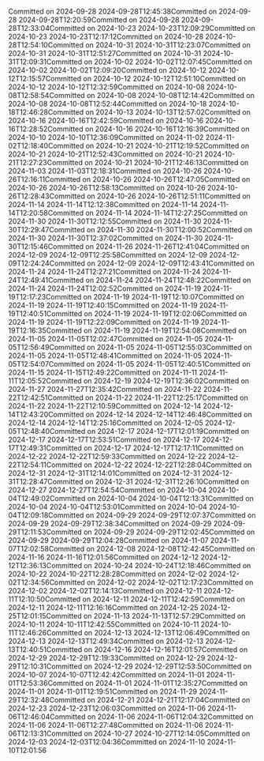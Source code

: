 Committed on 2024-09-28 2024-09-28T12:45:38Committed on 2024-09-28 2024-09-28T12:20:59Committed on 2024-09-28 2024-09-28T12:33:04Committed on 2024-10-23 2024-10-23T12:09:29Committed on 2024-10-23 2024-10-23T12:17:12Committed on 2024-10-28 2024-10-28T12:54:10Committed on 2024-10-31 2024-10-31T12:23:07Committed on 2024-10-31 2024-10-31T12:51:27Committed on 2024-10-31 2024-10-31T12:09:31Committed on 2024-10-02 2024-10-02T12:07:45Committed on 2024-10-02 2024-10-02T12:09:20Committed on 2024-10-12 2024-10-12T12:15:57Committed on 2024-10-12 2024-10-12T12:51:10Committed on 2024-10-12 2024-10-12T12:32:59Committed on 2024-10-08 2024-10-08T12:58:54Committed on 2024-10-08 2024-10-08T12:14:42Committed on 2024-10-08 2024-10-08T12:52:44Committed on 2024-10-18 2024-10-18T12:46:28Committed on 2024-10-13 2024-10-13T12:57:02Committed on 2024-10-16 2024-10-16T12:42:59Committed on 2024-10-16 2024-10-16T12:28:52Committed on 2024-10-16 2024-10-16T12:16:39Committed on 2024-10-10 2024-10-10T12:36:09Committed on 2024-11-02 2024-11-02T12:18:40Committed on 2024-10-21 2024-10-21T12:19:52Committed on 2024-10-21 2024-10-21T12:52:43Committed on 2024-10-21 2024-10-21T12:27:23Committed on 2024-10-21 2024-10-21T12:46:13Committed on 2024-11-03 2024-11-03T12:18:31Committed on 2024-10-26 2024-10-26T12:16:11Committed on 2024-10-26 2024-10-26T12:47:05Committed on 2024-10-26 2024-10-26T12:58:13Committed on 2024-10-26 2024-10-26T12:28:43Committed on 2024-10-26 2024-10-26T12:51:11Committed on 2024-11-14 2024-11-14T12:12:38Committed on 2024-11-14 2024-11-14T12:20:58Committed on 2024-11-14 2024-11-14T12:27:25Committed on 2024-11-30 2024-11-30T12:12:55Committed on 2024-11-30 2024-11-30T12:29:47Committed on 2024-11-30 2024-11-30T12:00:52Committed on 2024-11-30 2024-11-30T12:37:02Committed on 2024-11-30 2024-11-30T12:15:46Committed on 2024-11-26 2024-11-26T12:41:04Committed on 2024-12-09 2024-12-09T12:25:58Committed on 2024-12-09 2024-12-09T12:24:24Committed on 2024-12-09 2024-12-09T12:43:41Committed on 2024-11-24 2024-11-24T12:27:21Committed on 2024-11-24 2024-11-24T12:49:41Committed on 2024-11-24 2024-11-24T12:48:22Committed on 2024-11-24 2024-11-24T12:02:52Committed on 2024-11-19 2024-11-19T12:17:23Committed on 2024-11-19 2024-11-19T12:10:07Committed on 2024-11-19 2024-11-19T12:40:15Committed on 2024-11-19 2024-11-19T12:40:51Committed on 2024-11-19 2024-11-19T12:02:06Committed on 2024-11-19 2024-11-19T12:22:09Committed on 2024-11-19 2024-11-19T12:16:35Committed on 2024-11-19 2024-11-19T12:54:08Committed on 2024-11-05 2024-11-05T12:02:47Committed on 2024-11-05 2024-11-05T12:56:49Committed on 2024-11-05 2024-11-05T12:55:03Committed on 2024-11-05 2024-11-05T12:48:41Committed on 2024-11-05 2024-11-05T12:54:07Committed on 2024-11-05 2024-11-05T12:40:51Committed on 2024-11-15 2024-11-15T12:49:22Committed on 2024-11-11 2024-11-11T12:05:52Committed on 2024-12-19 2024-12-19T12:36:02Committed on 2024-11-27 2024-11-27T12:35:42Committed on 2024-11-22 2024-11-22T12:42:51Committed on 2024-11-22 2024-11-22T12:25:17Committed on 2024-11-22 2024-11-22T12:10:59Committed on 2024-12-14 2024-12-14T12:43:20Committed on 2024-12-14 2024-12-14T12:46:48Committed on 2024-12-14 2024-12-14T12:25:16Committed on 2024-12-05 2024-12-05T12:48:40Committed on 2024-12-17 2024-12-17T12:01:19Committed on 2024-12-17 2024-12-17T12:53:51Committed on 2024-12-17 2024-12-17T12:49:31Committed on 2024-12-17 2024-12-17T12:17:11Committed on 2024-12-22 2024-12-22T12:59:33Committed on 2024-12-22 2024-12-22T12:54:11Committed on 2024-12-22 2024-12-22T12:28:04Committed on 2024-12-31 2024-12-31T12:14:01Committed on 2024-12-31 2024-12-31T12:28:47Committed on 2024-12-31 2024-12-31T12:26:10Committed on 2024-12-27 2024-12-27T12:54:54Committed on 2024-10-04 2024-10-04T12:49:02Committed on 2024-10-04 2024-10-04T12:13:31Committed on 2024-10-04 2024-10-04T12:53:01Committed on 2024-10-04 2024-10-04T12:09:18Committed on 2024-09-29 2024-09-29T12:07:37Committed on 2024-09-29 2024-09-29T12:38:34Committed on 2024-09-29 2024-09-29T12:11:53Committed on 2024-09-29 2024-09-29T12:02:45Committed on 2024-09-29 2024-09-29T12:04:28Committed on 2024-11-07 2024-11-07T12:02:58Committed on 2024-12-08 2024-12-08T12:42:45Committed on 2024-11-16 2024-11-16T12:01:56Committed on 2024-12-12 2024-12-12T12:36:13Committed on 2024-10-24 2024-10-24T12:18:46Committed on 2024-10-22 2024-10-22T12:28:28Committed on 2024-12-02 2024-12-02T12:34:56Committed on 2024-12-02 2024-12-02T12:17:23Committed on 2024-12-02 2024-12-02T12:14:13Committed on 2024-12-11 2024-12-11T12:10:50Committed on 2024-12-11 2024-12-11T12:42:59Committed on 2024-12-11 2024-12-11T12:16:16Committed on 2024-12-25 2024-12-25T12:01:15Committed on 2024-11-13 2024-11-13T12:57:29Committed on 2024-10-11 2024-10-11T12:42:55Committed on 2024-10-11 2024-10-11T12:46:26Committed on 2024-12-13 2024-12-13T12:06:49Committed on 2024-12-13 2024-12-13T12:49:34Committed on 2024-12-13 2024-12-13T12:40:51Committed on 2024-12-16 2024-12-16T12:01:57Committed on 2024-12-29 2024-12-29T12:19:33Committed on 2024-12-29 2024-12-29T12:10:31Committed on 2024-12-29 2024-12-29T12:53:50Committed on 2024-10-07 2024-10-07T12:42:42Committed on 2024-11-01 2024-11-01T12:53:36Committed on 2024-11-01 2024-11-01T12:35:27Committed on 2024-11-01 2024-11-01T12:19:51Committed on 2024-11-29 2024-11-29T12:32:48Committed on 2024-12-21 2024-12-21T12:17:04Committed on 2024-12-23 2024-12-23T12:06:03Committed on 2024-11-06 2024-11-06T12:46:04Committed on 2024-11-06 2024-11-06T12:04:32Committed on 2024-11-06 2024-11-06T12:27:48Committed on 2024-11-06 2024-11-06T12:13:31Committed on 2024-10-27 2024-10-27T12:14:05Committed on 2024-12-03 2024-12-03T12:04:36Committed on 2024-11-10 2024-11-10T12:01:56